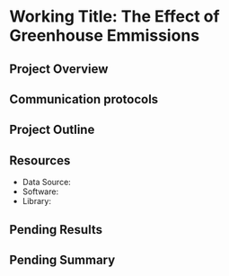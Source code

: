# Working Title: The Effect of Greenhouse Emmissions

## Project Overview

## Communication protocols

## Project Outline

## Resources
- Data Source:
- Software:
- Library:

## Pending Results

## Pending Summary
